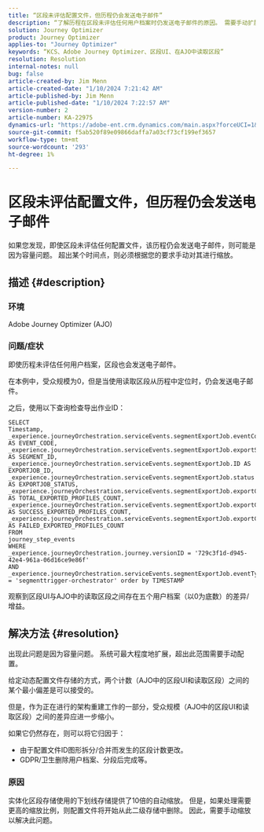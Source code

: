 ```yaml
---
title: “区段未评估配置文件，但历程仍会发送电子邮件”
description: “了解历程在区段未评估任何用户档案时仍发送电子邮件的原因。 需要手动扩展以增加容量。”
solution: Journey Optimizer
product: Journey Optimizer
applies-to: "Journey Optimizer"
keywords: “KCS、Adobe Journey Optimizer、区段UI、在AJO中读取区段”
resolution: Resolution
internal-notes: null
bug: false
article-created-by: Jim Menn
article-created-date: "1/10/2024 7:21:42 AM"
article-published-by: Jim Menn
article-published-date: "1/10/2024 7:22:57 AM"
version-number: 2
article-number: KA-22975
dynamics-url: "https://adobe-ent.crm.dynamics.com/main.aspx?forceUCI=1&pagetype=entityrecord&etn=knowledgearticle&id=74896ee6-88af-ee11-a569-6045bd006268"
source-git-commit: f5ab520f89e09866daffa7a03cf73cf199ef3657
workflow-type: tm+mt
source-wordcount: '293'
ht-degree: 1%

---
```


# 区段未评估配置文件，但历程仍会发送电子邮件


如果您发现，即使区段未评估任何配置文件，该历程仍会发送电子邮件，则可能是因为容量问题。 超出某个时间点，则必须根据您的要求手动对其进行缩放。

## 描述 {#description}


### 环境

Adobe Journey Optimizer (AJO)

### 问题/症状

即使历程未评估任何用户档案，区段也会发送电子邮件。

在本例中，受众规模为0，但是当使用读取区段从历程中定位时，仍会发送电子邮件。

之后，使用以下查询检查导出作业ID：


```
SELECT
Timestamp,
_experience.journeyOrchestration.serviceEvents.segmentExportJob.eventCode AS EVENT_CODE,
_experience.journeyOrchestration.serviceEvents.segmentExportJob.exportSegmentID AS SEGMENT_ID,
_experience.journeyOrchestration.serviceEvents.segmentExportJob.ID AS EXPORTJOB_ID,
_experience.journeyOrchestration.serviceEvents.segmentExportJob.status AS EXPORTJOB_STATUS,
_experience.journeyOrchestration.serviceEvents.segmentExportJob.exportCountTotal AS TOTAL_EXPORTED_PROFILES_COUNT,
_experience.journeyOrchestration.serviceEvents.segmentExportJob.exportCountRealized AS SUCCESS_EXPORTED_PROFILES_COUNT,
_experience.journeyOrchestration.serviceEvents.segmentExportJob.exportCountFailed AS FAILED_EXPORTED_PROFILES_COUNT
FROM
journey_step_events
WHERE
_experience.journeyOrchestration.journey.versionID = '729c3f1d-d945-42e4-961a-06d16ce9e86f' 
AND
_experience.journeyOrchestration.serviceEvents.segmentExportJob.eventType = 'segmenttrigger-orchestrator' order by TIMESTAMP
```


观察到区段UI与AJO中的读取区段之间存在五个用户档案（以0为底数）的差异/增益。




## 解决方法 {#resolution}


出现此问题是因为容量问题。 系统可最大程度地扩展，超出此范围需要手动配置。

给定动态配置文件存储的方式，两个计数（AJO中的区段UI和读取区段）之间的某个最小偏差是可以接受的。

但是，作为正在进行的架构重建工作的一部分，受众规模（AJO中的区段UI和读取区段）之间的差异应进一步缩小。

如果它仍然存在，则可以将它归因于：

- 由于配置文件ID图形拆分/合并而发生的区段计数更改。
- GDPR/卫生删除用户档案、分段后完成等。


### 原因

实体化区段存储使用的下划线存储提供了10倍的自动缩放。 但是，如果处理需要更高的缩放比例，则配置文件将开始从此二级存储中删除。 因此，需要手动缩放以解决此问题。
